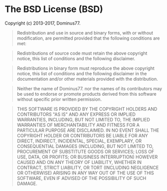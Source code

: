 # The BSD License (BSD)

Copyright (c) 2013-2017, Dominus77.

>    Redistribution and use in source and binary forms, with or without modification, are permitted provided that the following conditions are met:

>    Redistributions of source code must retain the above copyright notice, this list of conditions and the following disclaimer.

>    Redistributions in binary form must reproduce the above copyright notice, this list of conditions and the following disclaimer in the documentation and/or other materials provided with the distribution.

>    Neither the name of Dominus77. nor the names of its contributors may be used to endorse or promote products derived from this software without specific prior written permission.

>    THIS SOFTWARE IS PROVIDED BY THE COPYRIGHT HOLDERS AND CONTRIBUTORS "AS IS" AND ANY EXPRESS OR IMPLIED WARRANTIES, INCLUDING, BUT NOT LIMITED TO, THE IMPLIED WARRANTIES OF MERCHANTABILITY AND FITNESS FOR A PARTICULAR PURPOSE ARE DISCLAIMED. IN NO EVENT SHALL THE COPYRIGHT HOLDER OR CONTRIBUTORS BE LIABLE FOR ANY DIRECT, INDIRECT, INCIDENTAL, SPECIAL, EXEMPLARY, OR CONSEQUENTIAL DAMAGES (INCLUDING, BUT NOT LIMITED TO, PROCUREMENT OF SUBSTITUTE GOODS OR SERVICES; LOSS OF USE, DATA, OR PROFITS; OR BUSINESS INTERRUPTION) HOWEVER CAUSED AND ON ANY THEORY OF LIABILITY, WHETHER IN CONTRACT, STRICT LIABILITY, OR TORT (INCLUDING NEGLIGENCE OR OTHERWISE) ARISING IN ANY WAY OUT OF THE USE OF THIS SOFTWARE, EVEN IF ADVISED OF THE POSSIBILITY OF SUCH DAMAGE.
